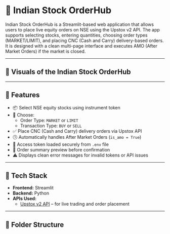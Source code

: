 # 🛒 Indian Stock OrderHub

 Indian Stock OrderHub is a Streamlit-based web application that allows users to place live equity orders on NSE using the Upstox v2 API. The app supports selecting stocks, entering quantities, choosing order types (MARKET/LIMIT), and placing CNC (Cash and Carry) delivery-based orders. It is designed with a clean multi-page interface and executes AMO (After Market Orders) if the market is closed.

---

## 📸 Visuals of the Indian Stock OrderHub


---

## 🚀 Features

- 📦 Select NSE equity stocks using instrument token
- 🛒 Choose:
  - Order Type: `MARKET` or `LIMIT`
  - Transaction Type: `BUY` or `SELL`
- ✅ Place CNC (Cash and Carry) delivery orders via Upstox API
- 🕒 Automatically handles After Market Orders (`is_amo = True`)
- 🔐 Access token loaded securely from `.env` file
- 📑 Order summary preview before confirmation
- ⚠️ Displays clean error messages for invalid tokens or API issues

---

## 🧠 Tech Stack

- **Frontend:** Streamlit
- **Backend:** Python
- **APIs Used:**
  - [Upstox v2 API](https://upstox.com) – for live trading and order placement

---

## 📂 Folder Structure

